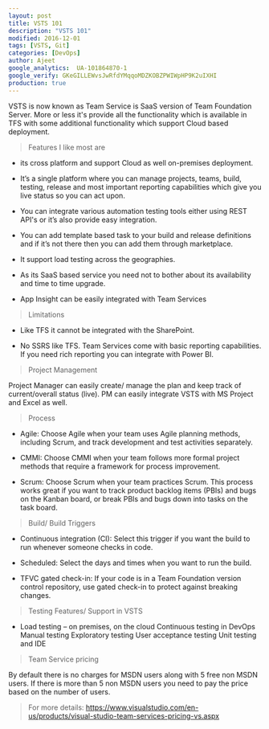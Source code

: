 ```yaml
---
layout: post
title: VSTS 101
description: "VSTS 101"
modified: 2016-12-01
tags: [VSTS, Git]
categories: [DevOps]
author: Ajeet
google_analytics:  UA-101864870-1
google_verify: GKeGILLEWvsJwRfdYMqqoMDZKOBZPWIWpHP9K2uIXHI
production: true
---     
```


VSTS is now known as Team Service is SaaS version of Team Foundation Server. More or less it's provide all the functionality which is available in TFS with some additional functionality which support Cloud based deployment.

<!--more-->

>Features I like most are

*   its cross platform and support Cloud as well on-premises deployment.

*    It’s a single platform where you can manage projects, teams, build, testing, release and most important reporting capabilities which give you live status so you can act upon.

*  You can integrate various automation testing tools either using REST API's or it’s also provide easy integration.

* You can add template based task to your build and release definitions and if it’s not there then you can add them through marketplace.

* It support load testing across the geographies.

* As its SaaS based service you need not to bother about its availability and time to time upgrade.

* App Insight can be easily integrated with Team Services

> Limitations

*  Like TFS it cannot be integrated with the SharePoint.

* No SSRS like TFS. Team Services come with basic reporting capabilities. If you need rich reporting you can integrate with Power BI.

> Project Management

Project Manager can easily create/ manage the plan and keep track of current/overall status (live). PM can easily integrate VSTS with MS Project and Excel as well.

> Process

* Agile: Choose Agile when your team uses Agile planning methods, including Scrum, and track development and test activities separately.

* CMMI: Choose CMMI when your team follows more formal project methods that require a framework for process improvement.

* Scrum: Choose Scrum when your team practices Scrum. This process works great if you want to track product backlog items (PBIs) and bugs on the Kanban board, or break PBIs and bugs down into tasks on the task board.

> Build/ Build Triggers

* Continuous integration (CI): Select this trigger if you want the build to run whenever someone checks in code. 

* Scheduled: Select the days and times when you want to run the build.

* TFVC gated check-in: If your code is in a Team Foundation version control repository, use gated check-in to protect against breaking changes.

> Testing Features/ Support in VSTS

* Load testing – on premises, on the cloud
        Continuous testing in DevOps
        Manual testing
        Exploratory testing
        User acceptance testing
        Unit testing and IDE

> Team Service pricing

By default there is no charges for MSDN users along with 5 free non MSDN users. If there is more than 5 non MSDN users you need to pay the price based on the number of users.

>For more details:  https://www.visualstudio.com/en-us/products/visual-studio-team-services-pricing-vs.aspx